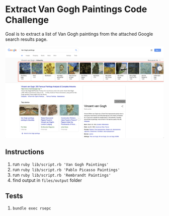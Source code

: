# Extract Van Gogh Paintings Code Challenge

Goal is to extract a list of Van Gogh paintings from the attached Google search results page.

![Van Gogh paintings](https://github.com/serpapi/code-challenge/blob/master/files/van-gogh-paintings.png?raw=true "Van Gogh paintings")

## Instructions

1. run `ruby lib/script.rb 'Van Gogh Paintings'`
2. run `ruby lib/script.rb 'Pablo Picasso Paintings'`
3. run `ruby lib/script.rb 'Rembrandt Paintings'`
4. find output in `files/output` folder

## Tests
1. `bundle exec rsepc`
